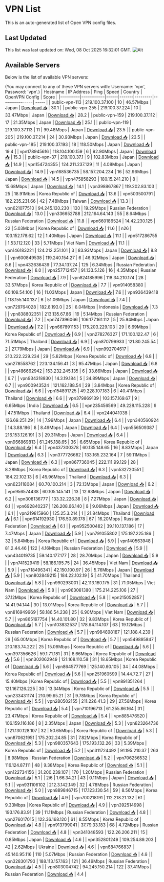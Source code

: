 # VPN List

This is an auto-generated list of Open VPN config files.

## Last Updated

This list was last updated on: Wed, 08 Oct 2025 16:32:01 GMT.
![Alt](https://repobeats.axiom.co/api/embed/186b98318ef1479477931607c1ad7d823f12451f.svg "Repobeats analytics image")

## Available Servers

Below is the list of available VPN servers:

(You may connect to any of these VPN servers with: Username: 'vpn', Password: 'vpn'.)
| Hostname | IP Address | Ping | Speed | Country | OpenVPN Config | Score |
|----------|------------|------|-------|---------|----------------| ----- |
| public-vpn-113 | 219.100.37.100 | 10 | 46.57Mbps | Japan | [Download 📥](./configs/server_0_JP.ovpn) | 30.1 |
| public-vpn-255 | 219.100.37.224 | 10 | 33.47Mbps | Japan | [Download 📥](./configs/server_1_JP.ovpn) | 28.2 |
| public-vpn-159 | 219.100.37.112 | 17 | 21.35Mbps | Japan | [Download 📥](./configs/server_2_JP.ovpn) | 25.1 |
| public-vpn-119 | 219.100.37.113 | 11 | 99.48Mbps | Japan | [Download 📥](./configs/server_3_JP.ovpn) | 23.5 |
| public-vpn-205 | 219.100.37.214 | 24 | 30.93Mbps | Japan | [Download 📥](./configs/server_4_JP.ovpn) | 23.5 |
| public-vpn-185 | 219.100.37.193 | 18 | 118.50Mbps | Japan | [Download 📥](./configs/server_5_JP.ovpn) | 19.4 |
| vpn178945616 | 118.104.100.159 | 6 | 92.90Mbps | Japan | [Download 📥](./configs/server_6_JP.ovpn) | 15.3 |
| public-vpn-37 | 219.100.37.1 | 9 | 102.83Mbps | Japan | [Download 📥](./configs/server_7_JP.ovpn) | 14.9 |
| vpn154724355 | 124.211.237.129 | 11 | 4.08Mbps | Japan | [Download 📥](./configs/server_8_JP.ovpn) | 14.9 |
| vpn168536735 | 58.157.204.234 | 16 | 52.96Mbps | Japan | [Download 📥](./configs/server_9_JP.ovpn) | 14.5 |
| vpn475858293 | 180.15.241.210 | 8 | 15.68Mbps | Japan | [Download 📥](./configs/server_10_JP.ovpn) | 14.1 |
| vpn398867867 | 119.202.83.103 | 25 | 18.91Mbps | Korea Republic of | [Download 📥](./configs/server_11_KR.ovpn) | 13.6 |
| vpn503500791 | 182.235.231.66 | 42 | 7.48Mbps | Taiwan | [Download 📥](./configs/server_12_TW.ovpn) | 13.3 |
| vpn621077510 | 94.245.130.230 | 130 | 19.29Mbps | Russian Federation | [Download 📥](./configs/server_13_RU.ovpn) | 13.0 |
| vpn336652788 | 212.164.64.143 | 55 | 8.64Mbps | Russian Federation | [Download 📥](./configs/server_14_RU.ovpn) | 11.8 |
| vpn660186524 | 14.42.230.125 | 22 | 5.03Mbps | Korea Republic of | [Download 📥](./configs/server_15_KR.ovpn) | 11.6 |
| n26 | 103.152.178.62 | 12 | 1.40Mbps | Japan | [Download 📥](./configs/server_16_JP.ovpn) | 11.1 |
| vpn517286755 | 1.53.112.120 | 33 | 5.71Mbps | Viet Nam | [Download 📥](./configs/server_17_VN.ovpn) | 11.1 |
| vpn146183221 | 124.212.251.101 | 3 | 83.93Mbps | Japan | [Download 📥](./configs/server_18_JP.ovpn) | 8.8 |
| vpn600849538 | 119.240.154.27 | 6 | 46.92Mbps | Japan | [Download 📥](./configs/server_19_JP.ovpn) | 8.6 |
| vpn432636439 | 77.34.137.24 | 125 | 6.34Mbps | Russian Federation | [Download 📥](./configs/server_20_RU.ovpn) | 8.0 |
| vpn257712457 | 91.133.5.126 | 16 | 4.35Mbps | Russian Federation | [Download 📥](./configs/server_21_RU.ovpn) | 7.9 |
| vpn824185996 | 118.34.210.174 | 28 | 33.57Mbps | Korea Republic of | [Download 📥](./configs/server_22_KR.ovpn) | 7.7 |
| vpn914058380 | 60.109.54.100 | 16 | 11.03Mbps | Japan | [Download 📥](./configs/server_23_JP.ovpn) | 7.6 |
| vpn936439418 | 118.155.140.137 | 6 | 51.06Mbps | Japan | [Download 📥](./configs/server_24_JP.ovpn) | 7.4 |
| vpn729764028 | 182.8.193.0 | 25 | 8.04Mbps | Indonesia | [Download 📥](./configs/server_25_ID.ovpn) | 7.3 |
| vpn838802351 | 213.135.67.86 | 19 | 5.14Mbps | Russian Federation | [Download 📥](./configs/server_26_RU.ovpn) | 7.2 |
| vpn747396066 | 106.177.161.112 | 5 | 25.94Mbps | Japan | [Download 📥](./configs/server_27_JP.ovpn) | 7.2 |
| vpn667891153 | 175.203.229.103 | 29 | 6.69Mbps | Korea Republic of | [Download 📥](./configs/server_28_KR.ovpn) | 6.9 |
| vpn278276327 | 171.100.122.47 | 6 | 71.51Mbps | Thailand | [Download 📥](./configs/server_29_TH.ovpn) | 6.9 |
| vpn870799933 | 121.80.245.54 | 2 | 27.79Mbps | Japan | [Download 📥](./configs/server_30_JP.ovpn) | 6.9 |
| vpn992704617 | 210.222.229.234 | 29 | 5.82Mbps | Korea Republic of | [Download 📥](./configs/server_31_KR.ovpn) | 6.8 |
| vpn278558762 | 223.134.156.41 | 3 | 95.47Mbps | Japan | [Download 📥](./configs/server_32_JP.ovpn) | 6.8 |
| vpn486662942 | 153.232.245.135 | 6 | 33.66Mbps | Japan | [Download 📥](./configs/server_33_JP.ovpn) | 6.7 |
| vpn934318830 | 14.3.19.184 | 5 | 34.89Mbps | Japan | [Download 📥](./configs/server_34_JP.ovpn) | 6.7 |
| vpn900943524 | 121.162.188.54 | 29 | 3.84Mbps | Korea Republic of | [Download 📥](./configs/server_35_KR.ovpn) | 6.6 |
| vpn154891725 | 49.228.107.183 | 6 | 40.41Mbps | Thailand | [Download 📥](./configs/server_36_TH.ovpn) | 6.6 |
| vpn379869139 | 103.157.169.67 | 9 | 6.65Mbps | India | [Download 📥](./configs/server_37_IN.ovpn) | 6.5 |
| vpn235456569 | 49.228.115.228 | 9 | 47.51Mbps | Thailand | [Download 📥](./configs/server_38_TH.ovpn) | 6.4 |
| vpn244041038 | 126.69.251.29 | 14 | 7.99Mbps | Japan | [Download 📥](./configs/server_39_JP.ovpn) | 6.4 |
| vpn340560924 | 14.3.88.186 | 8 | 8.49Mbps | Japan | [Download 📥](./configs/server_40_JP.ovpn) | 6.4 |
| vpn556509387 | 216.153.126.191 | 3 | 29.31Mbps | Japan | [Download 📥](./configs/server_41_JP.ovpn) | 6.4 |
| vpn966869813 | 61.245.188.65 | 36 | 6.65Mbps | Korea Republic of | [Download 📥](./configs/server_42_KR.ovpn) | 6.4 |
| vpn437300378 | 60.135.148.65 | 16 | 8.83Mbps | Japan | [Download 📥](./configs/server_43_JP.ovpn) | 6.3 |
| vpn377726682 | 133.165.232.164 | 7 | 59.11Mbps | Japan | [Download 📥](./configs/server_44_JP.ovpn) | 6.3 |
| vpn867736045 | 222.111.99.129 | 28 | 8.28Mbps | Korea Republic of | [Download 📥](./configs/server_45_KR.ovpn) | 6.3 |
| vpn532720551 | 184.22.102.13 | 6 | 45.96Mbps | Thailand | [Download 📥](./configs/server_46_TH.ovpn) | 6.3 |
| vpn623118084 | 60.70.100.214 | 3 | 72.13Mbps | Japan | [Download 📥](./configs/server_47_JP.ovpn) | 6.2 |
| vpn956574438 | 60.105.145.141 | 13 | 12.63Mbps | Japan | [Download 📥](./configs/server_48_JP.ovpn) | 6.2 |
| vpn308136777 | 133.32.226.38 | 8 | 7.27Mbps | Japan | [Download 📥](./configs/server_49_JP.ovpn) | 6.1 |
| vpn692840237 | 126.208.66.140 | 6 | 9.06Mbps | Japan | [Download 📥](./configs/server_50_JP.ovpn) | 6.1 |
| vpn219815960 | 125.25.3.214 | 1 | 21.84Mbps | Thailand | [Download 📥](./configs/server_51_TH.ovpn) | 6.1 |
| vpn614192930 | 176.50.89.178 | 67 | 16.20Mbps | Russian Federation | [Download 📥](./configs/server_52_RU.ovpn) | 6.1 |
| vpn952500482 | 39.110.137.186 | 17 | 7.47Mbps | Japan | [Download 📥](./configs/server_53_JP.ovpn) | 5.9 |
| vpn791055802 | 175.197.225.186 | 32 | 5.84Mbps | Korea Republic of | [Download 📥](./configs/server_54_KR.ovpn) | 5.9 |
| vpn140563948 | 81.2.44.46 | 122 | 4.16Mbps | Russian Federation | [Download 📥](./configs/server_55_RU.ovpn) | 5.9 |
| vpn434019735 | 59.140.177.177 | 28 | 28.70Mbps | Japan | [Download 📥](./configs/server_56_JP.ovpn) | 5.9 |
| vpn741529419 | 58.186.195.75 | 24 | 36.45Mbps | Viet Nam | [Download 📥](./configs/server_57_VN.ovpn) | 5.9 |
| vpn718496341 | 42.150.100.97 | 26 | 5.76Mbps | Japan | [Download 📥](./configs/server_58_JP.ovpn) | 5.9 |
| vpn802849215 | 184.22.102.19 | 5 | 41.70Mbps | Thailand | [Download 📥](./configs/server_59_TH.ovpn) | 5.8 |
| vpn990293001 | 42.113.180.175 | 31 | 71.05Mbps | Viet Nam | [Download 📥](./configs/server_60_VN.ovpn) | 5.8 |
| vpn963081380 | 175.214.225.106 | 27 | 37.12Mbps | Korea Republic of | [Download 📥](./configs/server_61_KR.ovpn) | 5.8 |
| vpn215052857 | 14.41.94.144 | 30 | 13.01Mbps | Korea Republic of | [Download 📥](./configs/server_62_KR.ovpn) | 5.7 |
| vpn816949969 | 58.186.54.238 | 25 | 6.90Mbps | Viet Nam | [Download 📥](./configs/server_63_VN.ovpn) | 5.7 |
| vpn865197754 | 14.40.101.80 | 32 | 9.83Mbps | Korea Republic of | [Download 📥](./configs/server_64_KR.ovpn) | 5.7 |
| vpn103832537 | 178.64.114.107 | 63 | 19.12Mbps | Russian Federation | [Download 📥](./configs/server_65_RU.ovpn) | 5.7 |
| vpn984898187 | 121.188.4.239 | 29 | 65.00Mbps | Korea Republic of | [Download 📥](./configs/server_66_KR.ovpn) | 5.7 |
| vpn549895847 | 210.183.74.222 | 25 | 15.09Mbps | Korea Republic of | [Download 📥](./configs/server_67_KR.ovpn) | 5.6 |
| vpn397356626 | 59.1.71.181 | 31 | 8.66Mbps | Korea Republic of | [Download 📥](./configs/server_68_KR.ovpn) | 5.6 |
| vpn302062949 | 121.168.110.58 | 31 | 18.65Mbps | Korea Republic of | [Download 📥](./configs/server_69_KR.ovpn) | 5.6 |
| vpn864577769 | 125.140.60.105 | 34 | 44.08Mbps | Korea Republic of | [Download 📥](./configs/server_70_KR.ovpn) | 5.6 |
| vpn251960599 | 14.44.72.7 | 27 | 15.40Mbps | Korea Republic of | [Download 📥](./configs/server_71_KR.ovpn) | 5.5 |
| vpn891351264 | 121.167.126.225 | 30 | 13.34Mbps | Korea Republic of | [Download 📥](./configs/server_72_KR.ovpn) | 5.5 |
| vpn233431174 | 210.99.65.21 | 31 | 9.78Mbps | Korea Republic of | [Download 📥](./configs/server_73_KR.ovpn) | 5.5 |
| vpn280502155 | 211.226.41.3 | 29 | 27.56Mbps | Korea Republic of | [Download 📥](./configs/server_74_KR.ovpn) | 5.4 |
| vpn710196713 | 61.255.86.164 | 31 | 23.47Mbps | Korea Republic of | [Download 📥](./configs/server_75_KR.ovpn) | 5.4 |
| vpn885476520 | 106.159.116.186 | 8 | 2.35Mbps | Japan | [Download 📥](./configs/server_76_JP.ovpn) | 5.3 |
| vpn823264736 | 121.130.128.107 | 32 | 50.65Mbps | Korea Republic of | [Download 📥](./configs/server_77_KR.ovpn) | 5.3 |
| vpn870621951 | 175.202.24.85 | 31 | 7.82Mbps | Korea Republic of | [Download 📥](./configs/server_78_KR.ovpn) | 5.3 |
| vpn980357643 | 175.193.132.26 | 33 | 5.39Mbps | Korea Republic of | [Download 📥](./configs/server_79_KR.ovpn) | 5.2 |
| vpn311724492 | 91.195.210.37 | 263 | 8.98Mbps | Russian Federation | [Download 📥](./configs/server_80_RU.ovpn) | 5.2 |
| vpn706256532 | 116.124.87.111 | 48 | 9.38Mbps | Korea Republic of | [Download 📥](./configs/server_81_KR.ovpn) | 5.1 |
| vpn122734156 | 31.200.239.107 | 170 | 1.20Mbps | Russian Federation | [Download 📥](./configs/server_82_RU.ovpn) | 5.1 |
| 2i6 | 1.66.34.21 | 43 | 0.11Mbps | Japan | [Download 📥](./configs/server_83_JP.ovpn) | 5.1 |
| vpn931106102 | 212.3.142.149 | 32 | 4.78Mbps | Russian Federation | [Download 📥](./configs/server_84_RU.ovpn) | 5.0 |
| vpn889846715 | 117.123.130.54 | 59 | 8.56Mbps | Korea Republic of | [Download 📥](./configs/server_85_KR.ovpn) | 4.9 |
| vpn700218191 | 112.218.21.132 | 61 | 9.33Mbps | Korea Republic of | [Download 📥](./configs/server_86_KR.ovpn) | 4.9 |
| vpn392514998 | 193.176.83.91 | 39 | 11.11Mbps | Russian Federation | [Download 📥](./configs/server_87_RU.ovpn) | 4.8 |
| vpn276017015 | 122.36.168.120 | 61 | 8.55Mbps | Korea Republic of | [Download 📥](./configs/server_88_KR.ovpn) | 4.8 |
| vpn913799041 | 37.79.33.183 | 68 | 4.72Mbps | Russian Federation | [Download 📥](./configs/server_89_RU.ovpn) | 4.8 |
| vpn341048593 | 122.26.206.211 | 15 | 0.85Mbps | Japan | [Download 📥](./configs/server_90_JP.ovpn) | 4.6 |
| vpn352801249 | 109.254.89.203 | 42 | 2.62Mbps | Ukraine | [Download 📥](./configs/server_91_UA.ovpn) | 4.6 |
| vpn684766837 | 45.140.95.116 | 110 | 5.07Mbps | Russian Federation | [Download 📥](./configs/server_92_RU.ovpn) | 4.6 |
| vpn328301793 | 188.113.157.163 | 121 | 36.49Mbps | Russian Federation | [Download 📥](./configs/server_93_RU.ovpn) | 4.5 |
| vpn803004742 | 94.245.150.214 | 122 | 37.41Mbps | Russian Federation | [Download 📥](./configs/server_94_RU.ovpn) | 4.4 |
